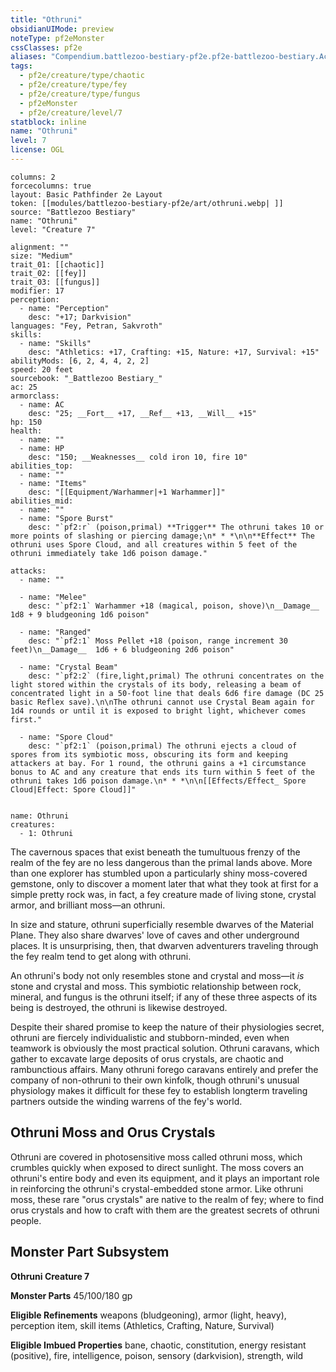 ```yaml
---
title: "Othruni"
obsidianUIMode: preview
noteType: pf2eMonster
cssClasses: pf2e
aliases: "Compendium.battlezoo-bestiary-pf2e.pf2e-battlezoo-bestiary.Actor.cdiaN0v9updQtidt" 
tags:
  - pf2e/creature/type/chaotic
  - pf2e/creature/type/fey
  - pf2e/creature/type/fungus
  - pf2eMonster
  - pf2e/creature/level/7
statblock: inline
name: "Othruni"
level: 7
license: OGL
---
```


```statblock
columns: 2
forcecolumns: true
layout: Basic Pathfinder 2e Layout
token: [[modules/battlezoo-bestiary-pf2e/art/othruni.webp| ]]
source: "Battlezoo Bestiary"
name: "Othruni"
level: "Creature 7"

alignment: ""
size: "Medium"
trait_01: [[chaotic]]
trait_02: [[fey]]
trait_03: [[fungus]]
modifier: 17
perception:
  - name: "Perception"
    desc: "+17; Darkvision"
languages: "Fey, Petran, Sakvroth"
skills:
  - name: "Skills"
    desc: "Athletics: +17, Crafting: +15, Nature: +17, Survival: +15"
abilityMods: [6, 2, 4, 4, 2, 2]
speed: 20 feet
sourcebook: "_Battlezoo Bestiary_"
ac: 25
armorclass:
  - name: AC
    desc: "25; __Fort__ +17, __Ref__ +13, __Will__ +15"
hp: 150
health:
  - name: ""
  - name: HP
    desc: "150; __Weaknesses__ cold iron 10, fire 10"
abilities_top:
  - name: ""
  - name: "Items"
    desc: "[[Equipment/Warhammer|+1 Warhammer]]"
abilities_mid:
  - name: ""
  - name: "Spore Burst"
    desc: "`pf2:r` (poison,primal) **Trigger** The othruni takes 10 or more points of slashing or piercing damage;\n* * *\n\n**Effect** The othruni uses Spore Cloud, and all creatures within 5 feet of the othruni immediately take 1d6 poison damage."

attacks:
  - name: ""

  - name: "Melee"
    desc: "`pf2:1` Warhammer +18 (magical, poison, shove)\n__Damage__  1d8 + 9 bludgeoning 1d6 poison"

  - name: "Ranged"
    desc: "`pf2:1` Moss Pellet +18 (poison, range increment 30 feet)\n__Damage__  1d6 + 6 bludgeoning 2d6 poison"

  - name: "Crystal Beam"
    desc: "`pf2:2` (fire,light,primal) The othruni concentrates on the light stored within the crystals of its body, releasing a beam of concentrated light in a 50-foot line that deals 6d6 fire damage (DC 25 basic Reflex save).\n\nThe othruni cannot use Crystal Beam again for 1d4 rounds or until it is exposed to bright light, whichever comes first."

  - name: "Spore Cloud"
    desc: "`pf2:1` (poison,primal) The othruni ejects a cloud of spores from its symbiotic moss, obscuring its form and keeping attackers at bay. For 1 round, the othruni gains a +1 circumstance bonus to AC and any creature that ends its turn within 5 feet of the othruni takes 1d6 poison damage.\n* * *\n\n[[Effects/Effect_ Spore Cloud|Effect: Spore Cloud]]"
 
```

```encounter-table
name: Othruni
creatures:
  - 1: Othruni
```



The cavernous spaces that exist beneath the tumultuous frenzy of the realm of the fey are no less dangerous than the primal lands above. More than one explorer has stumbled upon a particularly shiny moss-covered gemstone, only to discover a moment later that what they took at first for a simple pretty rock was, in fact, a fey creature made of living stone, crystal armor, and brilliant moss—an othruni.

In size and stature, othruni superficially resemble dwarves of the Material Plane. They also share dwarves' love of caves and other underground places. It is unsurprising, then, that dwarven adventurers traveling through the fey realm tend to get along with othruni.

An othruni's body not only resembles stone and crystal and moss—it _is_ stone and crystal and moss. This symbiotic relationship between rock, mineral, and fungus is the othruni itself; if any of these three aspects of its being is destroyed, the othruni is likewise destroyed.

Despite their shared promise to keep the nature of their physiologies secret, othruni are fiercely individualistic and stubborn-minded, even when teamwork is obviously the most practical solution. Othruni caravans, which gather to excavate large deposits of orus crystals, are chaotic and rambunctious affairs. Many othruni forego caravans entirely and prefer the company of non-othruni to their own kinfolk, though othruni's unusual physiology makes it difficult for these fey to establish longterm traveling partners outside the winding warrens of the fey's world.

## Othruni Moss and Orus Crystals

Othruni are covered in photosensitive moss called othruni moss, which crumbles quickly when exposed to direct sunlight. The moss covers an othruni's entire body and even its equipment, and it plays an important role in reinforcing the othruni's crystal-embedded stone armor. Like othruni moss, these rare "orus crystals" are native to the realm of fey; where to find orus crystals and how to craft with them are the greatest secrets of othruni people.

## Monster Part Subsystem

**Othruni Creature 7**

**Monster Parts** 45/100/180 gp

**Eligible Refinements** weapons (bludgeoning), armor (light, heavy), perception item, skill items (Athletics, Crafting, Nature, Survival)

**Eligible Imbued Properties** bane, chaotic, constitution, energy resistant (positive), fire, intelligence, poison, sensory (darkvision), strength, wild

